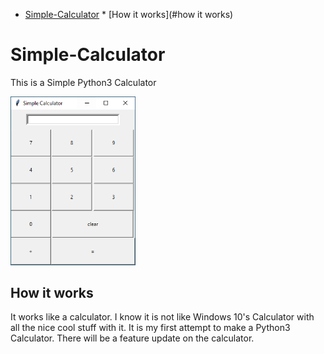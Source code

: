 * [Simple-Calculator](#simple-calculator)
      * [How it works](#how it works)
  


# Simple-Calculator
This is a Simple Python3 Calculator

<img src="https://github.com/hacker41d4n/Simple-Calculator/blob/master/Important/simplecalculator1.PNG" alt="calcultor" width="200"/>




## How it works
It works like a calculator. I know it is not like Windows 10's Calculator with all the nice cool stuff with it. It is my first attempt to make a Python3 Calculator. There will be a feature update on the calculator.
